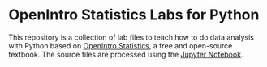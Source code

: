 OpenIntro Statistics Labs for Python
==============

This repository is a collection of lab files to teach how to do data analysis with Python based on [OpenIntro Statistics](https://www.openintro.org/stat/textbook.php?stat_book=os), a free and open-source textbook. The source files are processed using the [Jupyter Notebook](https://jupyter.org/).

